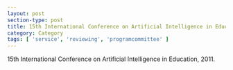 ```yaml
---
layout: post
section-type: post
title: 15th International Conference on Artificial Intelligence in Education.
category: Category
tags: [ 'service', 'reviewing', 'programcommittee' ]
---
```

15th International Conference on Artificial Intelligence in Education, 2011.

